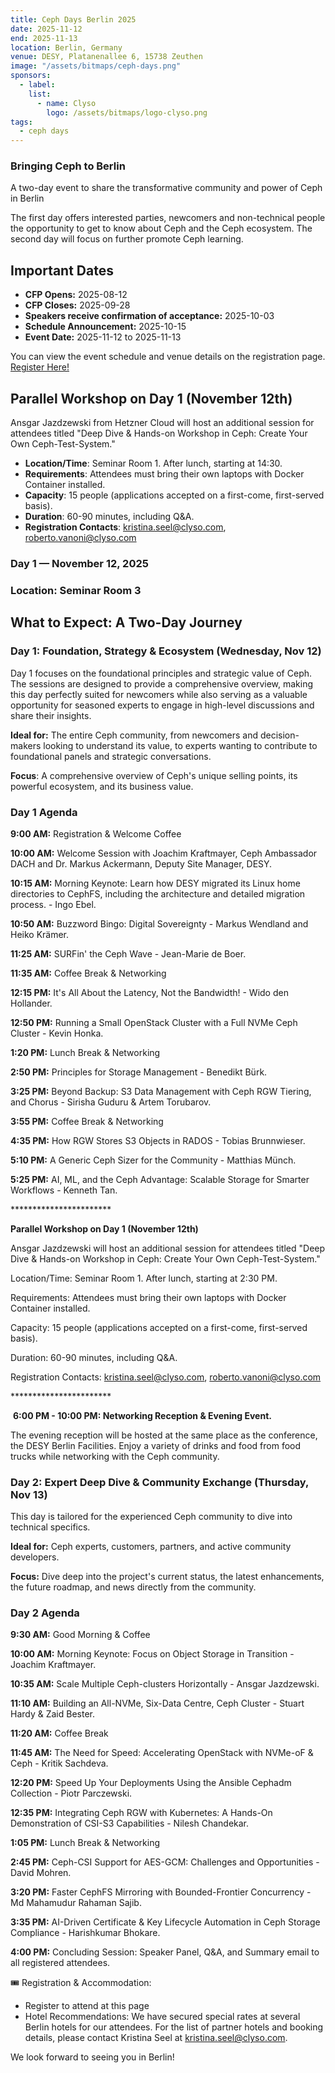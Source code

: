 ```yaml
---
title: Ceph Days Berlin 2025
date: 2025-11-12
end: 2025-11-13
location: Berlin, Germany
venue: DESY, Platanenallee 6, 15738 Zeuthen
image: "/assets/bitmaps/ceph-days.png"
sponsors:
  - label:
    list:
      - name: Clyso
        logo: /assets/bitmaps/logo-clyso.png
tags:
  - ceph days
---
```


### Bringing Ceph to Berlin

A two-day event to share the transformative community and power of Ceph in Berlin

The first day offers interested parties, newcomers and non-technical people the opportunity to get to know about Ceph and the Ceph ecosystem.
The second day will focus on further promote Ceph learning.

## Important Dates

- **CFP Opens:** 2025-08-12
- **CFP Closes:** 2025-09-28
- **Speakers receive confirmation of acceptance:** 2025-10-03
- **Schedule Announcement:** 2025-10-15
- **Event Date:** 2025-11-12 to 2025-11-13

You can view the event schedule and venue details on the registration page. <a class="button" href="https://luma.com/217aro8t">Register Here!</a>

## Parallel Workshop on Day 1 (November 12th)

Ansgar Jazdzewski from Hetzner Cloud will host an additional session for attendees titled "Deep Dive & Hands-on Workshop in Ceph: Create Your Own Ceph-Test-System."

- **Location/Time**: Seminar Room 1. After lunch, starting at 14:30.
- **Requirements**: Attendees must bring their own laptops with Docker Container installed.
- **Capacity**: 15 people (applications accepted on a first-come, first-served basis).
- **Duration**: 60-90 minutes, including Q&A.
- **Registration Contacts**: [kristina.seel@clyso.com](mailto:kristina.seel@clyso.com), [roberto.vanoni@clyso.com](mailto:roberto.vanoni@clyso.com)


<style>
table {
  width: 100%;
  border-collapse: collapse;
  table-layout: fixed;
  word-wrap: break-word;
}
th, td {
  border: 1px solid #ddd;
  padding: 12px;
  vertical-align: top;
  text-align: left;
}
th {
  background-color: #f8f8f8;
  font-weight: bold;
}
td {
  white-space: normal;
}
tr:nth-child(even) {
  background-color: #f9f9f9;
}
</style>

### Day 1 — November 12, 2025
### Location: Seminar Room 3

## ​What to Expect: A Two-Day Journey
### Day 1: Foundation, Strategy & Ecosystem (Wednesday, Nov 12)

​Day 1 focuses on the foundational principles and strategic value of Ceph. The sessions are designed to provide a comprehensive overview, making this day perfectly suited for newcomers while also serving as a valuable opportunity for seasoned experts to engage in high-level discussions and share their insights.

**​Ideal for:** The entire Ceph community, from newcomers and decision-makers looking to understand its value, to experts wanting to contribute to foundational panels and strategic conversations.

**​Focus**: A comprehensive overview of Ceph's unique selling points, its powerful ecosystem, and its business value.

### ​Day 1 Agenda

**​9:00 AM:** Registration & Welcome Coffee

**​10:00 AM:** Welcome Session with Joachim Kraftmayer, Ceph Ambassador DACH and Dr. Markus Ackermann, Deputy Site Manager, DESY.

**​10:15 AM:** Morning Keynote: Learn how DESY migrated its Linux home directories to CephFS, including the architecture and detailed migration process. - Ingo Ebel.

**​10:50 AM:** Buzzword Bingo: Digital Sovereignty -  Markus Wendland and Heiko Krämer.

**​11:25 AM:** SURFin' the Ceph Wave - Jean-Marie de Boer.

**​11:35 AM:** Coffee Break & Networking

**​12:15 PM:** It's All About the Latency, Not the Bandwidth! - Wido den Hollander.

**​12:50 PM:** Running a Small OpenStack Cluster with a Full NVMe Ceph Cluster -  Kevin Honka.

**​1:20 PM:** Lunch Break & Networking

**​2:50 PM:** Principles for Storage Management -  Benedikt Bürk.

**​3:25 PM:** Beyond Backup: S3 Data Management with Ceph RGW Tiering, and Chorus - Sirisha Guduru & Artem Torubarov.

**​3:55 PM:** Coffee Break & Networking

**​4:35 PM:** How RGW Stores S3 Objects in RADOS - Tobias Brunnwieser.

​**5:10 PM:** A Generic Ceph Sizer for the Community - Matthias Münch.

​**5:25 PM:** AI, ML, and the Ceph Advantage: Scalable Storage for Smarter Workflows - Kenneth Tan.

​***********************

**​Parallel Workshop on Day 1 (November 12th)**

​Ansgar Jazdzewski will host an additional session for attendees titled "Deep Dive & Hands-on Workshop in Ceph: Create Your Own Ceph-Test-System."

​Location/Time: Seminar Room 1. After lunch, starting at 2:30 PM.

​Requirements: Attendees must bring their own laptops with Docker Container installed.

​Capacity: 15 people (applications accepted on a first-come, first-served basis).

​Duration: 60-90 minutes, including Q&A.

​Registration Contacts: kristina.seel@clyso.com, roberto.vanoni@clyso.com 

​***********************

​
**6:00 PM - 10:00 PM: Networking Reception & Evening Event.** 

​The evening reception will be hosted at the same place as the conference, the DESY Berlin Facilities. Enjoy a variety of drinks and food from food trucks while networking with the Ceph community.

### Day 2: Expert Deep Dive & Community Exchange (Thursday, Nov 13)
​This day is tailored for the experienced Ceph community to dive into technical specifics.

**​Ideal for:** Ceph experts, customers, partners, and active community developers.

​**Focus:** Dive deep into the project's current status, the latest enhancements, the future roadmap, and news directly from the community.

### ​Day 2 Agenda

**​9:30 AM:** Good Morning & Coffee

**​10:00 AM:** Morning Keynote: Focus on Object Storage in Transition - Joachim Kraftmayer.

**​10:35 AM:** Scale Multiple Ceph-clusters Horizontally - Ansgar Jazdzewski.

**​11:10 AM:** Building an All-NVMe, Six-Data Centre, Ceph Cluster - Stuart Hardy & Zaid Bester.

**​11:20 AM:** Coffee Break

**​11:45 AM:** The Need for Speed: Accelerating OpenStack with NVMe-oF & Ceph - Kritik Sachdeva.

**​12:20 PM:** Speed Up Your Deployments Using the Ansible Cephadm Collection - Piotr Parczewski.

​**12:35 PM:** Integrating Ceph RGW with Kubernetes: A Hands-On Demonstration of CSI-S3 Capabilities - Nilesh Chandekar.

**​1:05 PM:** Lunch Break & Networking

**​2:45 PM:** Ceph-CSI Support for AES-GCM: Challenges and Opportunities - David Mohren.

**​3:20 PM:** Faster CephFS Mirroring with Bounded-Frontier Concurrency - Md Mahamudur Rahaman Sajib.

**​3:35 PM:** AI-Driven Certificate & Key Lifecycle Automation in Ceph Storage Compliance - Harishkumar Bhokare.

**​4:00 PM:** Concluding Session: Speaker Panel, Q&A, and Summary email to all registered attendees.

​🎟️ Registration & Accommodation:
- ​Register to attend at this page
- Hotel Recommendations: We have secured special rates at several Berlin hotels for our attendees. For the list of partner hotels and booking details, please contact Kristina Seel at kristina.seel@clyso.com.

​We look forward to seeing you in Berlin!


